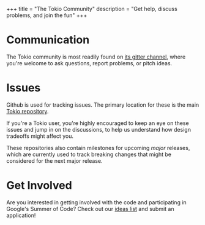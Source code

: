 +++
title = "The Tokio Community"
description = "Get help, discuss problems, and join the fun"
+++

# Communication

The Tokio community is most readily found on
[its gitter channel](https://gitter.im/tokio-rs/tokio), where you're welcome to
ask questions, report problems, or pitch ideas.

# Issues

Github is used for tracking issues. The primary location for these is the main
[Tokio repository](https://github.com/tokio-rs/tokio/issues).

If you're a Tokio user, you're highly encouraged to keep an eye on these issues
and jump in on the discussions, to help us understand how design tradeoffs might
affect you.

These repositories also contain milestones for upcoming *major* releases, which
are currently used to track breaking changes that might be considered for the
next major release.

# Get Involved

Are you interested in getting involved with the code and participating in
Google's Summer of Code? Check out our [ideas list](/gsoc/) and submit an
application!
